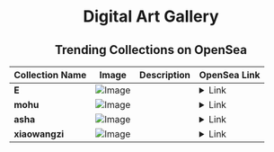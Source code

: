 <div align="center">

# Digital Art Gallery

## Trending Collections on OpenSea

| Collection Name                       | Image                                                                                     | Description                       | OpenSea Link                                                                                          |
|---------------------------------------|-------------------------------------------------------------------------------------------|-----------------------------------|--------------------------------------------------------------------------------------------------------|
| **E** | ![Image](https://i.seadn.io/s/raw/files/d2444d4a22b8d7f8f8604e9029550488.jpg?w=500&auto=format?w=200&auto=format) |  | <details><summary>Link</summary>[E](https://opensea.io/collection/e-2158)</details> |
| **mohu** | ![Image](https://i.seadn.io/s/raw/files/ebdd48bbd261d53e7dc688e66f7b81e1.jpg?w=500&auto=format?w=200&auto=format) |  | <details><summary>Link</summary>[mohu](https://opensea.io/collection/mohu-1)</details> |
| **asha** | ![Image](https://i.seadn.io/s/raw/files/73943cccd6582281f2120c4595a8df89.jpg?w=500&auto=format?w=200&auto=format) |  | <details><summary>Link</summary>[asha](https://opensea.io/collection/asha-5)</details> |
| **xiaowangzi** | ![Image](https://i.seadn.io/s/raw/files/df39c826cee4e5e7a2059cf43531724a.jpg?w=500&auto=format?w=200&auto=format) |  | <details><summary>Link</summary>[xiaowangzi](https://opensea.io/collection/xiaowangzi)</details> |

</div>